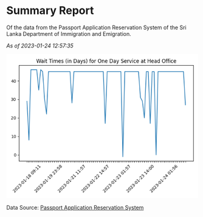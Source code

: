 # Summary Report

Of the data from the Passport Application Reservation System of the Sri Lanka Department of Immigration and Emigration.

*As of 2023-01-24 12:57:35*

![Wait Time Chart](summary.wait_time_chart.png)

Data Source: [Passport Application Reservation System](https://eservices.immigration.gov.lk:8443/appointment/pages/reservationApplication.xhtml)